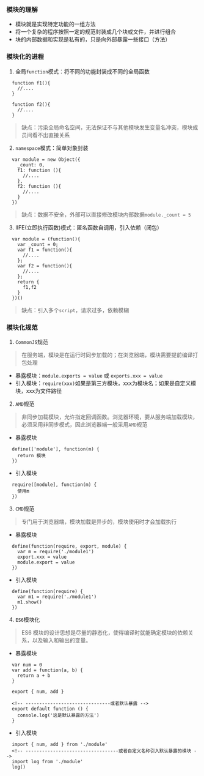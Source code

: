 ### 模块的理解
- 模块就是实现特定功能的一组方法
- 将一个复杂的程序按照一定的规范封装成几个块或文件，并进行组合
- 块的内部数据和实现是私有的，只是向外部暴露一些接口（方法）
### 模块化的进程
1. 全局`function`模式：将不同的功能封装成不同的全局函数
```
  function f1(){
    //....
  }

  function f2(){
    //....
  }
```
> 缺点：污染全局命名空间，无法保证不与其他模块发生变量名冲突，模块成员间看不出直接关系
2. `namespace`模式：简单对象封装
```
  var module = new Object({
    _count: 0,
    f1: function (){
      //....
    },
    f2: function (){
      //....
    }
  })
```
> 缺点：数据不安全，外部可以直接修改模块内部数据`module._count = 5`
3. IIFE(立即执行函数)模式：匿名函数自调用，引入依赖（闭包）
```
  var module = (function(){
    var _count = 0;
    var f1 = function(){
      //....
    };
    var f2 = function(){
      //....
    };
    return {
      f1,f2
    }
  })()
```
> 缺点：引入多个`script`，请求过多，依赖模糊
### 模块化规范
1. `CommonJS`规范
> 在服务端，模块是在运行时同步加载的；在浏览器端，模块需要提前编译打包处理
- 暴露模块：`module.exports = value` 或 `exports.xxx = value`
- 引入模块：`require(xxx)`如果是第三方模块，xxx为模块名；如果是自定义模块，xxx为文件路径
2. `AMD`规范
> 非同步加载模块，允许指定回调函数。浏览器环境，要从服务端加载模块，必须采用非同步模式，因此浏览器端一般采用`AMD`规范
- 暴露模块
```
  define(['module'], function(m) {
    return 模块
  })
```
- 引入模块
```
  require([module], function(m) {
    使用m
  })
```
3. `CMD`规范
> 专门用于浏览器端，模块加载是异步的，模块使用时才会加载执行
- 暴露模块
```
  define(function(require, export, module) {
    var m = require('./module1')
    export.xxx = value
    module.export = value
  })
```
- 引入模块
```
  define(function(require) {
    var m1 = require('./module1')
    m1.show()
  })
```
4. `ES6`模块化
> ES6 模块的设计思想是尽量的静态化，使得编译时就能确定模块的依赖关系，以及输入和输出的变量。
- 暴露模块
```
  var num = 0
  var add = function(a, b) {
    return a + b
  }

  export { num, add }

  <!-- -------------------------------或者默认暴露 -->
  export default function () {
    console.log('这是默认暴露的方法')
  }
```
- 引入模块
```
  import { num, add } from './module'
  <!-- ----------------------------------或者自定义名称引入默认暴露的模块 -->
  import log from './module'
  log()
```
